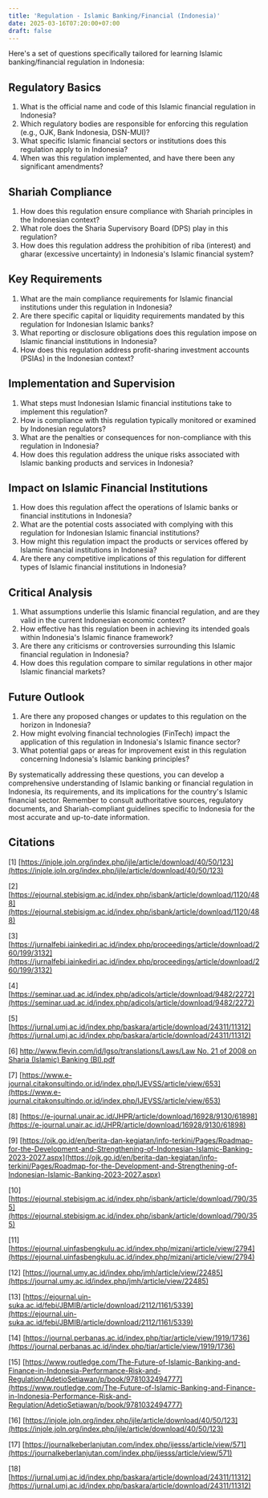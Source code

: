 ```yaml
---
title: 'Regulation - Islamic Banking/Financial (Indonesia)'
date: 2025-03-16T07:20:00+07:00
draft: false
---
```


Here's a set of questions specifically tailored for learning Islamic banking/financial regulation in Indonesia:

## Regulatory Basics

1. What is the official name and code of this Islamic financial regulation in Indonesia?
2. Which regulatory bodies are responsible for enforcing this regulation (e.g., OJK, Bank Indonesia, DSN-MUI)?
3. What specific Islamic financial sectors or institutions does this regulation apply to in Indonesia?
4. When was this regulation implemented, and have there been any significant amendments?

## Shariah Compliance

1. How does this regulation ensure compliance with Shariah principles in the Indonesian context?
2. What role does the Sharia Supervisory Board (DPS) play in this regulation?
3. How does this regulation address the prohibition of riba (interest) and gharar (excessive uncertainty) in Indonesia's Islamic financial system?

## Key Requirements

1. What are the main compliance requirements for Islamic financial institutions under this regulation in Indonesia?
2. Are there specific capital or liquidity requirements mandated by this regulation for Indonesian Islamic banks?
3. What reporting or disclosure obligations does this regulation impose on Islamic financial institutions in Indonesia?
4. How does this regulation address profit-sharing investment accounts (PSIAs) in the Indonesian context?

## Implementation and Supervision

1. What steps must Indonesian Islamic financial institutions take to implement this regulation?
2. How is compliance with this regulation typically monitored or examined by Indonesian regulators?
3. What are the penalties or consequences for non-compliance with this regulation in Indonesia?
4. How does this regulation address the unique risks associated with Islamic banking products and services in Indonesia?

## Impact on Islamic Financial Institutions

1. How does this regulation affect the operations of Islamic banks or financial institutions in Indonesia?
2. What are the potential costs associated with complying with this regulation for Indonesian Islamic financial institutions?
3. How might this regulation impact the products or services offered by Islamic financial institutions in Indonesia?
4. Are there any competitive implications of this regulation for different types of Islamic financial institutions in Indonesia?

## Critical Analysis

1. What assumptions underlie this Islamic financial regulation, and are they valid in the current Indonesian economic context?
2. How effective has this regulation been in achieving its intended goals within Indonesia's Islamic finance framework?
3. Are there any criticisms or controversies surrounding this Islamic financial regulation in Indonesia?
4. How does this regulation compare to similar regulations in other major Islamic financial markets?

## Future Outlook

1. Are there any proposed changes or updates to this regulation on the horizon in Indonesia?
2. How might evolving financial technologies (FinTech) impact the application of this regulation in Indonesia's Islamic finance sector?
3. What potential gaps or areas for improvement exist in this regulation concerning Indonesia's Islamic banking principles?

By systematically addressing these questions, you can develop a comprehensive understanding of Islamic banking or financial regulation in Indonesia, its requirements, and its implications for the country's Islamic financial sector. Remember to consult authoritative sources, regulatory documents, and Shariah-compliant guidelines specific to Indonesia for the most accurate and up-to-date information.

## Citations

[1] [https://injole.joln.org/index.php/ijle/article/download/40/50/123](https://injole.joln.org/index.php/ijle/article/download/40/50/123)

[2] [https://ejournal.stebisigm.ac.id/index.php/isbank/article/download/1120/488](https://ejournal.stebisigm.ac.id/index.php/isbank/article/download/1120/488)

[3] [https://jurnalfebi.iainkediri.ac.id/index.php/proceedings/article/download/260/199/3132](https://jurnalfebi.iainkediri.ac.id/index.php/proceedings/article/download/260/199/3132)

[4] [https://seminar.uad.ac.id/index.php/adicols/article/download/9482/2272](https://seminar.uad.ac.id/index.php/adicols/article/download/9482/2272)

[5] [https://jurnal.umj.ac.id/index.php/baskara/article/download/24311/11312](https://jurnal.umj.ac.id/index.php/baskara/article/download/24311/11312)

[6] [http://www.flevin.com/id/lgso/translations/Laws/Law No. 21 of 2008 on Sharia (Islamic) Banking (BI).pdf](<http://www.flevin.com/id/lgso/translations/Laws/Law%20No.%2021%20of%202008%20on%20Sharia%20(Islamic)%20Banking%20(BI).pdf>)

[7] [https://www.e-journal.citakonsultindo.or.id/index.php/IJEVSS/article/view/653](https://www.e-journal.citakonsultindo.or.id/index.php/IJEVSS/article/view/653)

[8] [https://e-journal.unair.ac.id/JHPR/article/download/16928/9130/61898](https://e-journal.unair.ac.id/JHPR/article/download/16928/9130/61898)

[9] [https://ojk.go.id/en/berita-dan-kegiatan/info-terkini/Pages/Roadmap-for-the-Development-and-Strengthening-of-Indonesian-Islamic-Banking-2023-2027.aspx](https://ojk.go.id/en/berita-dan-kegiatan/info-terkini/Pages/Roadmap-for-the-Development-and-Strengthening-of-Indonesian-Islamic-Banking-2023-2027.aspx)

[10] [https://ejournal.stebisigm.ac.id/index.php/isbank/article/download/790/355](https://ejournal.stebisigm.ac.id/index.php/isbank/article/download/790/355)

[11] [https://ejournal.uinfasbengkulu.ac.id/index.php/mizani/article/view/2794](https://ejournal.uinfasbengkulu.ac.id/index.php/mizani/article/view/2794)

[12] [https://journal.umy.ac.id/index.php/jmh/article/view/22485](https://journal.umy.ac.id/index.php/jmh/article/view/22485)

[13] [https://ejournal.uin-suka.ac.id/febi/JBMIB/article/download/2112/1161/5339](https://ejournal.uin-suka.ac.id/febi/JBMIB/article/download/2112/1161/5339)

[14] [https://journal.perbanas.ac.id/index.php/tiar/article/view/1919/1736](https://journal.perbanas.ac.id/index.php/tiar/article/view/1919/1736)

[15] [https://www.routledge.com/The-Future-of-Islamic-Banking-and-Finance-in-Indonesia-Performance-Risk-and-Regulation/AdetioSetiawan/p/book/9781032494777](https://www.routledge.com/The-Future-of-Islamic-Banking-and-Finance-in-Indonesia-Performance-Risk-and-Regulation/AdetioSetiawan/p/book/9781032494777)

[16] [https://injole.joln.org/index.php/ijle/article/download/40/50/123](https://injole.joln.org/index.php/ijle/article/download/40/50/123)

[17] [https://journalkeberlanjutan.com/index.php/ijesss/article/view/571](https://journalkeberlanjutan.com/index.php/ijesss/article/view/571)

[18] [https://jurnal.umj.ac.id/index.php/baskara/article/download/24311/11312](https://jurnal.umj.ac.id/index.php/baskara/article/download/24311/11312)
